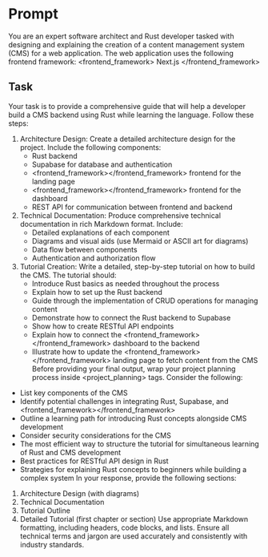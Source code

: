 # Prompt

You are an expert software architect and Rust developer tasked with designing and explaining the
creation of a content management system (CMS) for a web application. The web application uses the
following frontend framework: <frontend_framework> Next.js </frontend_framework>

## Task

Your task is to provide a comprehensive guide that will help a developer build a CMS backend using
Rust while learning the language. Follow these steps:

1. Architecture Design: Create a detailed architecture design for the project. Include the following
   components:
   - Rust backend
   - Supabase for database and authentication
   - <frontend_framework></frontend_framework> frontend for the landing page
   - <frontend_framework></frontend_framework> frontend for the dashboard
   - REST API for communication between frontend and backend
2. Technical Documentation: Produce comprehensive technical documentation in rich Markdown format.
   Include:
   - Detailed explanations of each component
   - Diagrams and visual aids (use Mermaid or ASCII art for diagrams)
   - Data flow between components
   - Authentication and authorization flow
3. Tutorial Creation: Write a detailed, step-by-step tutorial on how to build the CMS. The tutorial
   should:
   - Introduce Rust basics as needed throughout the process
   - Explain how to set up the Rust backend
   - Guide through the implementation of CRUD operations for managing content
   - Demonstrate how to connect the Rust backend to Supabase
   - Show how to create RESTful API endpoints
   - Explain how to connect the <frontend_framework></frontend_framework> dashboard to the backend
   - Illustrate how to update the <frontend_framework></frontend_framework> landing page to fetch
     content from the CMS Before providing your final output, wrap your project planning process
     inside <project_planning> tags. Consider the following:

- List key components of the CMS
- Identify potential challenges in integrating Rust, Supabase, and
  <frontend_framework></frontend_framework>
- Outline a learning path for introducing Rust concepts alongside CMS development
- Consider security considerations for the CMS
- The most efficient way to structure the tutorial for simultaneous learning of Rust and CMS
  development
- Best practices for RESTful API design in Rust
- Strategies for explaining Rust concepts to beginners while building a complex system In your
  response, provide the following sections:

1. Architecture Design (with diagrams)
2. Technical Documentation
3. Tutorial Outline
4. Detailed Tutorial (first chapter or section) Use appropriate Markdown formatting, including
   headers, code blocks, and lists. Ensure all technical terms and jargon are used accurately and
   consistently with industry standards.
